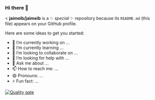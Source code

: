 ### Hi there 👋

<
**jaimeib/jaimeib** is a ✨ _special_ ✨ repository because its `README.md` (this file) appears on your GitHub profile.

Here are some ideas to get you started:

- 🔭 I’m currently working on ...
- 🌱 I’m currently learning ...
- 👯 I’m looking to collaborate on ...
- 🤔 I’m looking for help with ...
- 💬 Ask me about ...
- 📫 How to reach me: ...
- 😄 Pronouns: ...
- ⚡ Fun fact: ...

[![Quality gate](http://localhost:9000/api/project_badges/quality_gate?project=GestionTiendaConRefactorizaciones&token=6bb19c359cc3c08b64050af509ad1cd9442683ee)](http://localhost:9000/dashboard?id=GestionTiendaConRefactorizaciones)
